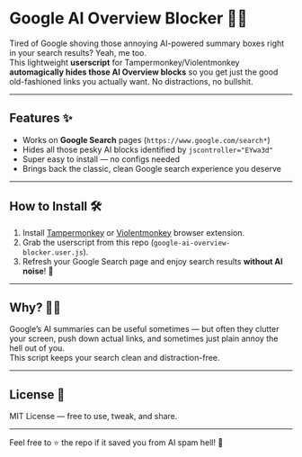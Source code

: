 # Google AI Overview Blocker 🚫🤖

Tired of Google shoving those annoying AI-powered summary boxes right in your search results? Yeah, me too.  
This lightweight **userscript** for Tampermonkey/Violentmonkey **automagically hides those AI Overview blocks** so you get just the good old-fashioned links you actually want. No distractions, no bullshit.

---

## Features ✨

- Works on **Google Search** pages (`https://www.google.com/search*`)  
- Hides all those pesky AI blocks identified by `jscontroller="EYwa3d"`  
- Super easy to install — no configs needed  
- Brings back the classic, clean Google search experience you deserve  

---

## How to Install 🛠️

1. Install [Tampermonkey](https://www.tampermonkey.net/) or [Violentmonkey](https://violentmonkey.github.io/) browser extension.  
2. Grab the userscript from this repo (`google-ai-overview-blocker.user.js`).  
3. Refresh your Google Search page and enjoy search results **without AI noise**! 🎉  

---

## Why? 🤷‍♂️

Google’s AI summaries can be useful sometimes — but often they clutter your screen, push down actual links, and sometimes just plain annoy the hell out of you.  
This script keeps your search clean and distraction-free.

---

## License 📝

MIT License — free to use, tweak, and share.

---

Feel free to ⭐ the repo if it saved you from AI spam hell! 🚀
